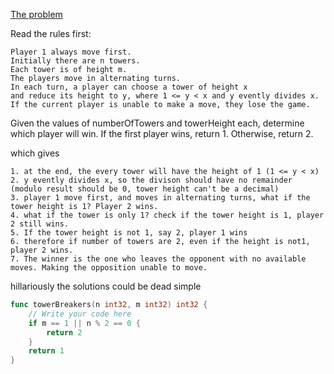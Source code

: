 [The problem](https://www.hackerrank.com/challenges/one-week-preparation-kit-tower-breakers-1/problem?isFullScreen=true&h_l=interview&playlist_slugs%5B%5D=preparation-kits&playlist_slugs%5B%5D=one-week-preparation-kit&playlist_slugs%5B%5D=one-week-day-three)

Read the rules first:

```
Player 1 always move first.
Initially there are n towers.
Each tower is of height m.
The players move in alternating turns.
In each turn, a player can choose a tower of height x
and reduce its height to y, where 1 <= y < x and y evently divides x.
If the current player is unable to make a move, they lose the game. 
```

Given the values of numberOfTowers and towerHeight each, 
determine which player will win. If the first player wins, return 1. Otherwise, return 2.  

which gives

```
1. at the end, the every tower will have the height of 1 (1 <= y < x)
2. y evently divides x, so the divison should have no remainder (modulo result should be 0, tower height can't be a decimal)
3. player 1 move first, and moves in alternating turns, what if the tower height is 1? Player 2 wins.
4. what if the tower is only 1? check if the tower height is 1, player 2 still wins.
5. If the tower height is not 1, say 2, player 1 wins
6. therefore if number of towers are 2, even if the height is not1, player 2 wins.
7. The winner is the one who leaves the opponent with no available moves. Making the opposition unable to move.
```

hillariously the solutions could be dead simple

```go
func towerBreakers(n int32, m int32) int32 {
    // Write your code here
    if m == 1 || n % 2 == 0 {
        return 2
    }
    return 1
}
```

